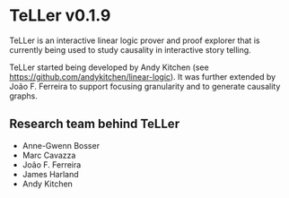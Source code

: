 # TeLLer v0.1.9

TeLLer is an interactive linear logic prover and proof explorer that is currently being used to
study causality in interactive story telling.

TeLLer started being developed by Andy Kitchen (see https://github.com/andykitchen/linear-logic).
It was further extended by João F. Ferreira to support focusing granularity and to generate causality
graphs.


## Research team behind TeLLer

 * Anne-Gwenn Bosser
 * Marc Cavazza
 * João F. Ferreira
 * James Harland
 * Andy Kitchen
